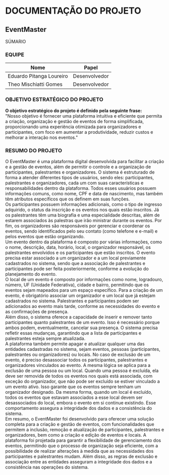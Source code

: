 ﻿# DOCUMENTAÇÃO DO PROJETO
## EventMaster

SÚMARIO

### EQUIPE

| Nome                     | Papel         |
|--------------------------|---------------|
| Eduardo Pitanga Loureiro | Desenvolvedor |
| Theo Mischiatti Gomes    | Desenvolvedor |

### OBJETIVO ESTRATÉGICO DO PROJETO

**O objetivo estratégico do projeto é definido pela seguinte frase:** </br>
"Nosso objetivo é fornecer uma plataforma intuitiva e eficiente que permita a criação, organização e gestão de eventos de forma simplificada, proporcionando uma experiência otimizada para organizadores e participantes, com foco em aumentar a produtividade, reduzir custos e melhorar a interação nos eventos."

### RESUMO DO PROJETO

O EventMaster é uma plataforma digital desenvolvida para facilitar a criação e a gestão de eventos, além de permitir o controle e a organização de participantes, palestrantes e organizadores. O sistema é estruturado de forma a atender diferentes tipos de usuários, sendo eles: participantes, palestrantes e organizadores, cada um com suas características e responsabilidades dentro da plataforma. Todos esses usuários possuem informações comuns, como nome, CPF e data de nascimento, mas também têm atributos específicos que os definem em suas funções.
</br>Os participantes possuem informações adicionais, como o tipo de ingresso adquirido, o status da inscrição e os eventos nos quais estão inscritos. Já os palestrantes têm uma biografia e uma especialidade descritas, além de estarem associados às palestras que irão ministrar durante os eventos. Por fim, os organizadores são responsáveis por gerenciar e coordenar os eventos, sendo identificados pelo seu contato (como telefone e e-mail) e pelos eventos que estão organizando.
</br>Um evento dentro da plataforma é composto por várias informações, como o nome, descrição, data, horário, local, o organizador responsável, os palestrantes envolvidos e os participantes que estão inscritos. O evento precisa estar associado a um organizador e a um local previamente cadastrados no sistema, sendo que a associação de palestrantes e participantes pode ser feita posteriormente, conforme a evolução do planejamento do evento.
</br>O local de um evento é composto por informações como nome, logradouro, número, UF (Unidade Federativa), cidade e bairro, permitindo que os eventos sejam mapeados para um espaço específico. Para a criação de um evento, é obrigatório associar um organizador e um local que já estejam cadastrados no sistema. Palestrantes e participantes podem ser adicionados ao evento mais tarde, conforme as necessidades do evento e as confirmações de presença.
</br>Além disso, o sistema oferece a capacidade de inserir e remover tanto participantes quanto palestrantes de um evento. Isso é necessário porque ambos podem, eventualmente, cancelar sua presença. O sistema precisa refletir essas mudanças, garantindo que a lista de participantes e palestrantes esteja sempre atualizada.
</br>A plataforma também permite apagar e atualizar qualquer uma das entidades cadastradas no sistema, sejam eventos, pessoas (participantes, palestrantes ou organizadores) ou locais. No caso de exclusão de um evento, é preciso desassociar todos os participantes, palestrantes e organizadores vinculados ao evento. A mesma lógica se aplica para a exclusão de uma pessoa ou um local. Quando uma pessoa é excluída, ela deve ser removida de todos os eventos nos quais está associada, com exceção do organizador, que não pode ser excluído se estiver vinculado a um evento ativo. Isso garante que os eventos sempre tenham um organizador designado. Da mesma forma, quando um local é excluído, todos os eventos que estavam associados a esse local devem ser desassociados do local, embora o evento em si continue existindo. Esse comportamento assegura a integridade dos dados e a consistência do sistema.
</br>Em resumo, o EventMaster foi desenvolvido para oferecer uma solução completa para a criação e gestão de eventos, com funcionalidades que permitem a inclusão, remoção e atualização de participantes, palestrantes e organizadores, bem como a criação e edição de eventos e locais. A plataforma foi projetada para garantir a flexibilidade de gerenciamento dos eventos, permitindo que o processo de organização seja eficiente, com a possibilidade de realizar alterações à medida que as necessidades dos participantes e palestrantes mudam. Além disso, as regras de exclusão e associação entre as entidades asseguram a integridade dos dados e a consistência nas operações do sistema.

